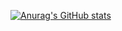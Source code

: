 [![Anurag's GitHub stats](https://github-readme-stats.vercel.app/api?username=IWorldManI)](https://github.com/anuraghazra/github-readme-stats)
